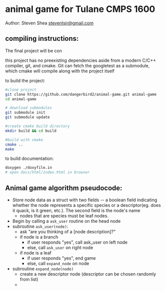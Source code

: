 animal game for Tulane CMPS 1600
====

Author: Steven Shea <stevenlsjr@gmail.com>

compiling instructions:
----

The final project will be con

this project has no preexisting dependencies aside from a modern 
C/C++ compiler, git, and cmake. Git can fetch the googletest as
a submodule, which cmake will compile along with the project itself

to build the project:
```bash
#clone project
git clone https://github.com/dangerbird2/animal-game.git animal-game
cd animal-game

# download submodules
git submodule init
git submodule update

#create cmake build directory
mkdir build && cd build

#build with cmake
cmake ..
make

```

to build documentation:
```bash
doxygen ./doxyfile.in
# open docs/html/index.html in browser
```

Animal game algorithm pseudocode:
---

* Store node data as a struct with two fields -- a boolean field indicating whether the node
represents a specific species or a descriptor(eg. does it quack, is it green, etc.). The second field is the node's name
    * nodes that are species must be leaf nodes.
* Begin by calling a `ask_user` routine on the head node
* subroutine `ask_user(node)`:
    * ask "are you thinking of a [node description]?"
    * if node is a branch
        * if user responds "yes", call ask_user on left node
        * else, call `ask_user` on right node
    * if node is a leaf
        * if user responds "yes", end game
        * else, call `expand_node` on node
* subroutine `expand_node(node)`
    * create a new descriptor node (descriptor can be chosen randomly from list)
    * 

